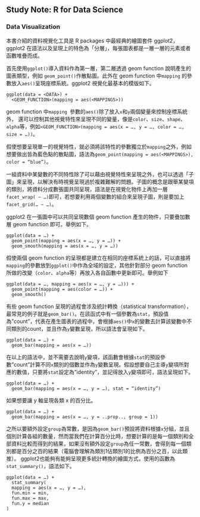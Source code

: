 ## Study Note: R for Data Science

### Data Visualization

本書介紹的資料視覺化工具是 R packages 中最經典的繪圖套件 ggplot2，ggplot2 在語法以及呈現上的特色為「分層」，每張圖表都是一層一層的元素或者函數堆疊而成。

首先使用```ggplot()```導入資料作為第一層，第二層透過 geom function 說明產生的圖表類型，例如 ```geom_point()```作散點圖。此外在 geom function 中```mapping``` 的參數放入```aes()```呈現座標系統。ggplot2 視覺化最基本的模版如下。

```
ggplot(data = <DATA>) +
  <GEOM_FUNCTION>(mapping = aes(<MAPPINGS>))
```

geom function 中```mapping ```參數的```aes()```除了放入```x```和```y```兩個變量來控制座標系統外， 還可以控制其他視覺特性來呈現不同的變量，像是```color```、```size```、```shape```、```alpha```等，例如```<GEOM_FUNCTION>(mapping = aes(x = …, y = …, color = …, size = …))```。

假使想要呈現單一的視覺特性，就必須將該特性的參數獨立於```mapping```之外，例如想要做出皆為藍色點的散點圖，語法為```geom_point(mapping = aes(<MAPPINGS>), color = “blue”)```。

一組資料中某變數的不同特性除了可以藉由視覺特性來呈現之外，也可以透過「子圖」來呈現，以解決有時視覺呈現過於複雜難解的問題。子圖的概念是跟舉某變項的類別，將資料分成數張圖共同呈現，語法是在視覺化物件上再加一層```facet_wrap( ~ …)```即可，若想要利用兩個變數的組合來呈現子圖，則是要加上```facet_grid(… ~ …)```。

ggplot2 在一張圖中可以共同呈現數個 geom function 產生的物件，只要疊加數層 geom function 即可。舉例如下。

```
ggplot(data = …) +
  geom_point(mapping = aes(x = …, y = …)) +
  geom_smooth(mapping = aes(x = …, y = …))
```

假使兩個 geom function 的呈現都是建立在相同的座標系統上的話，可以直接將```mapping```的參數放到```ggplot()```中作為全域的設定，其他針對部分 geom function 所做的改變（```color```、```alpha```等）再放入各自函數中更新即可。舉例如下

```
ggplot(data = …, mapping = aes(x = …, y = …))) +
  geom_point(mapping = aes(color = …)) +
  geom_smooth()
```

有些 geom function 呈現的過程會涉及統計轉換（statistical transformation），最常見的例子就是```geom_bar()```。在該函式中有一個參數為```stat```，預設值為”count”，代表在產生圖表的過程中，會根據```aes()```中```x```的變數去計算該變數中不同類別的count，並且作為```y```變數呈現，所以語法會呈現如下。

```
ggplot(data = …) +
  geom_bar(mapping = aes(x = …))
```

在以上的語法中，並不需要去說明```y```變項，該函數會根據```stat```的預設參數”count”計算不同```x```類別的個數並作為```y```變數呈現。假設想要自己主導```y```變項所對應的數值，只要將```stat```設定為”identity”，並記得放入```y```變項即可，語法呈現如下。

```
ggplot(data = …) + 
  geom_bar(mapping = aes(x = …, y = …), stat = “identity”)
```

如果想要讓 y 軸呈現各類 x 的百分比。

```
ggplot(data = …) + 
  geom_bar(mapping = aes(x = …, y = ..prop.., group = 1))
```

之所以要額外設定```group```為常數，是因為```geom_bar()```預設將資料根據```x```分組，並且個別計算各組的數量，然而當我們在計算百分比時，想要計算的是每一個類別和全部資料比較而得到的結果，如果沒有額外設定```group```為任一常數，會得到每一個類別都是百分之百的結果（電腦會理解為類別1佔類別1的比例為百分之百，以此類推）。
ggplot2也能夠有能夠呈現更多統計轉換的繪圖方式，使用的函數為```stat_summary()```，語法如下。

```
ggplot(data = …) +
  stat_summary(
  mapping = aes(x = …, y = …),
  fun.min = min,
  fun.max = max,
  fun.y = median
)
```
